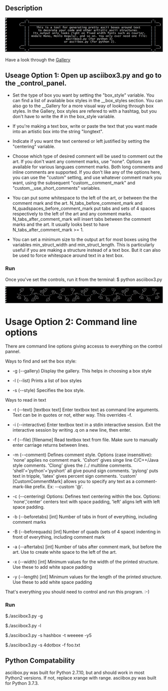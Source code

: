 ## Description
![Description_img](/images/Description_signpost.png)

Have a look through the [Gallery](https://github.com/fiveisgreen/asciibox/blob/405cfb94ffce55853db93fe5a8fb4aa2f45d1e32/asciibox3.py#L124-L408)

## Useage Option 1: Open up asciibox3.py and go to the _control_panel. 

* Set the type of box you want by setting the "box_style" variable. You can find a list of available box styles in the __box_styles section. You can also go to the __Gallery for a more visual way of looking through box styles. In the Gallery, box styles are refered to with a hashtag, but you don't have to write the # in the box_style variable. 

* If you're making a text box, write or paste the text that you want made into an artistic box into the string "longtext". 

* Indicate if you want the text centered or left justified by setting the "centering" variable.

* Choose which type of desired comment will be used to comment out the art. If you don't want any comment marks, use "none". Options are available for various languaes comment marks. Both long comments and inline comments are supported. If you don't like any of the options here, you can use the "custom" setting, and use whatever comment mark you want, using the subsequent "custom__comment_mark" and "custom__use_short_comments" variables.

* You can put some whitespace to the left of the art, or between the the comment mark and the art. N_tabs_before_comment_mark and N_quadspaces_before_comment_mark put tabs and sets of 4 spaces respectively to the left of the art and any comment marks. N_tabs_after_comment_mark will insert tabs between the comment marks and the art. It usually looks best to have N_tabs_after_comment_mark >= 1. 

* You can set a minimum size to the output art for most boxes using the variables min_struct_width and min_struct_length. This is particularly useful if you are making a structure instead of a text box. But it can also be used to force whitespace around text in a text box. 

### Run 
Once you've set the controls, run it from the terminal:
$ python asciibox3.py


![Divider](/images/Floral_divider.PNG)

# Usage Option 2: Command line options
There are command line options giving accesss to everything on the control pannel. 

Ways to find and set the box style:
* -g (--gallery) Display the gallery. This helps in choosing a box style

* -l (--list) Prints a list of box styles

* -s (--style) Specifies the box style. 

Ways to read in text
* -t (--text) [textbox text] Enter textbox text as command line arguments. Text can be in quotes or not, either way. This overrides -f.

* -i (--interactive) Enter textbox text in a stdin interactive session. Exit the interactive session by writing .q on a new line, then enter.

* -f (--file) [filename] Read textbox text from file. Make sure to manually enter carriage returns between lines. 

* -m (--comment) Defines comment style. Options (case insensitive): 'none' applies no comment mark. 'Cshort' gives singe line C/C++/Java style comments. 'Clong' gives the /*..*/ multiline comments. 'shell'='python'='pyshort' all give pound sign comments. 'pylong' puts text in tripple, 'latex' gives percent sign comments. 'custom' [CustomCommentMark] allows you to specify any text as a comment-mark-like prefix. Ex: --custom '@'.

* -c (--centering) Options: Defines text centering within the box. Options: 'none','center' centers text with space padding, 'left' aligns left with left space padding.

* -b (--beforetabs) [int] Number of tabs in front of everything, including comment marks

* -B (--beforequads) [int] Number of quads (sets of 4 space) indenting in front of everything, including comment mark

* -a (--aftertabs) [int] Number of tabs after comment mark, but before the art. Use to create white space to the left of the art.

* -x (--width) [int] Minimum values for the width of the printed structure. Use these to add white space padding

* -y (--length) [int] Minimum values for the length of the printed structure. Use these to add white space padding


That's everything you should need to control and run this program. 
:-)

### Run 
$./asciibox3.py -g

$./asciibox3.py -l

$./asciibox3.py -s hashbox -t weeeee -y5

$./asciibox3.py -s 4dotbox -f foo.txt

## Python Compatability
asciibox.py was built for Python 2.7.10, but and should work in most Python2 versions. If not, replace xrange with range.
asciibox.py was built for Python 3.7.3.

